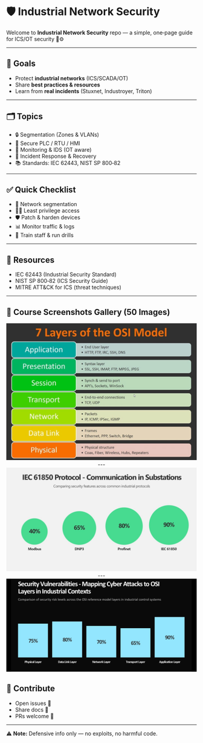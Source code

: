 # 🛡️ Industrial Network Security

Welcome to **Industrial Network Security** repo — a simple, one‑page guide for ICS/OT security 🚦⚙️

---

## 🎯 Goals

* Protect **industrial networks** (ICS/SCADA/OT)
* Share **best practices & resources**
* Learn from **real incidents** (Stuxnet, Industroyer, Triton)

---

## 🗂️ Topics

* 🔒 Segmentation (Zones & VLANs)
* 🧰 Secure PLC / RTU / HMI
* 👀 Monitoring & IDS (OT aware)
* 🚨 Incident Response & Recovery
* 📚 Standards: IEC 62443, NIST SP 800‑82

---

## ✅ Quick Checklist

* 🔐 Network segmentation
* 🧑‍💻 Least privilege access
* 🛡️ Patch & harden devices
* 📊 Monitor traffic & logs
* 📕 Train staff & run drills

---

## 📘 Resources

* IEC 62443 (Industrial Security Standard)
* NIST SP 800‑82 (ICS Security Guide)
* MITRE ATT&CK for ICS (threat techniques)

---

## 📸 Course Screenshots Gallery (50 Images)
<p align="center">
  <img src="img/1.png" />
  ---
  <img src="img/2.png" />
  ---
  <img src="img/3.png" />
</p?





---

## 🤝 Contribute

* Open issues 📝
* Share docs 📄
* PRs welcome 🚀

---

⚠️ **Note:** Defensive info only — no exploits, no harmful code.
